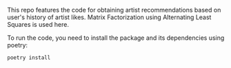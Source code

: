 This repo features the code for obtaining artist recommendations
based on user's history of artist likes. Matrix Factorization using Alternating Least Squares is used here.

To run the code, you need to install the package and its dependencies using 
poetry:

```bash
poetry install
```